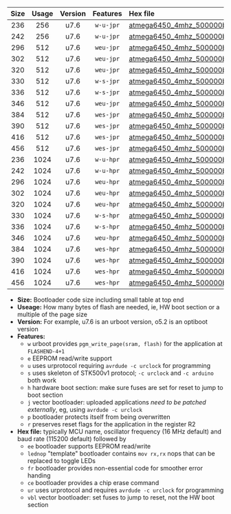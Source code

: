 |Size|Usage|Version|Features|Hex file|
|:-:|:-:|:-:|:-:|:--|
|236|256|u7.6|`w-u-jpr`|[atmega6450_4mhz_500000bps_ur_vbl.hex](https://raw.githubusercontent.com/stefanrueger/urboot/main//atmega6450_4mhz_500000bps_ur_vbl.hex)|
|242|256|u7.6|`w-u-jpr`|[atmega6450_4mhz_500000bps_lednop_ur_vbl.hex](https://raw.githubusercontent.com/stefanrueger/urboot/main//atmega6450_4mhz_500000bps_lednop_ur_vbl.hex)|
|296|512|u7.6|`weu-jpr`|[atmega6450_4mhz_500000bps_ee_ur_vbl.hex](https://raw.githubusercontent.com/stefanrueger/urboot/main//atmega6450_4mhz_500000bps_ee_ur_vbl.hex)|
|302|512|u7.6|`weu-jpr`|[atmega6450_4mhz_500000bps_ee_lednop_ur_vbl.hex](https://raw.githubusercontent.com/stefanrueger/urboot/main//atmega6450_4mhz_500000bps_ee_lednop_ur_vbl.hex)|
|320|512|u7.6|`weu-jpr`|[atmega6450_4mhz_500000bps_ee_lednop_fr_ur_vbl.hex](https://raw.githubusercontent.com/stefanrueger/urboot/main//atmega6450_4mhz_500000bps_ee_lednop_fr_ur_vbl.hex)|
|330|512|u7.6|`w-s-jpr`|[atmega6450_4mhz_500000bps_vbl.hex](https://raw.githubusercontent.com/stefanrueger/urboot/main//atmega6450_4mhz_500000bps_vbl.hex)|
|336|512|u7.6|`w-s-jpr`|[atmega6450_4mhz_500000bps_lednop_vbl.hex](https://raw.githubusercontent.com/stefanrueger/urboot/main//atmega6450_4mhz_500000bps_lednop_vbl.hex)|
|346|512|u7.6|`weu-jpr`|[atmega6450_4mhz_500000bps_ee_lednop_fr_ce_ur_vbl.hex](https://raw.githubusercontent.com/stefanrueger/urboot/main//atmega6450_4mhz_500000bps_ee_lednop_fr_ce_ur_vbl.hex)|
|384|512|u7.6|`wes-jpr`|[atmega6450_4mhz_500000bps_ee_vbl.hex](https://raw.githubusercontent.com/stefanrueger/urboot/main//atmega6450_4mhz_500000bps_ee_vbl.hex)|
|390|512|u7.6|`wes-jpr`|[atmega6450_4mhz_500000bps_ee_lednop_vbl.hex](https://raw.githubusercontent.com/stefanrueger/urboot/main//atmega6450_4mhz_500000bps_ee_lednop_vbl.hex)|
|416|512|u7.6|`wes-jpr`|[atmega6450_4mhz_500000bps_ee_lednop_fr_vbl.hex](https://raw.githubusercontent.com/stefanrueger/urboot/main//atmega6450_4mhz_500000bps_ee_lednop_fr_vbl.hex)|
|456|512|u7.6|`wes-jpr`|[atmega6450_4mhz_500000bps_ee_lednop_fr_ce_vbl.hex](https://raw.githubusercontent.com/stefanrueger/urboot/main//atmega6450_4mhz_500000bps_ee_lednop_fr_ce_vbl.hex)|
|236|1024|u7.6|`w-u-hpr`|[atmega6450_4mhz_500000bps_ur.hex](https://raw.githubusercontent.com/stefanrueger/urboot/main//atmega6450_4mhz_500000bps_ur.hex)|
|242|1024|u7.6|`w-u-hpr`|[atmega6450_4mhz_500000bps_lednop_ur.hex](https://raw.githubusercontent.com/stefanrueger/urboot/main//atmega6450_4mhz_500000bps_lednop_ur.hex)|
|296|1024|u7.6|`weu-hpr`|[atmega6450_4mhz_500000bps_ee_ur.hex](https://raw.githubusercontent.com/stefanrueger/urboot/main//atmega6450_4mhz_500000bps_ee_ur.hex)|
|302|1024|u7.6|`weu-hpr`|[atmega6450_4mhz_500000bps_ee_lednop_ur.hex](https://raw.githubusercontent.com/stefanrueger/urboot/main//atmega6450_4mhz_500000bps_ee_lednop_ur.hex)|
|320|1024|u7.6|`weu-hpr`|[atmega6450_4mhz_500000bps_ee_lednop_fr_ur.hex](https://raw.githubusercontent.com/stefanrueger/urboot/main//atmega6450_4mhz_500000bps_ee_lednop_fr_ur.hex)|
|330|1024|u7.6|`w-s-hpr`|[atmega6450_4mhz_500000bps.hex](https://raw.githubusercontent.com/stefanrueger/urboot/main//atmega6450_4mhz_500000bps.hex)|
|336|1024|u7.6|`w-s-hpr`|[atmega6450_4mhz_500000bps_lednop.hex](https://raw.githubusercontent.com/stefanrueger/urboot/main//atmega6450_4mhz_500000bps_lednop.hex)|
|346|1024|u7.6|`weu-hpr`|[atmega6450_4mhz_500000bps_ee_lednop_fr_ce_ur.hex](https://raw.githubusercontent.com/stefanrueger/urboot/main//atmega6450_4mhz_500000bps_ee_lednop_fr_ce_ur.hex)|
|384|1024|u7.6|`wes-hpr`|[atmega6450_4mhz_500000bps_ee.hex](https://raw.githubusercontent.com/stefanrueger/urboot/main//atmega6450_4mhz_500000bps_ee.hex)|
|390|1024|u7.6|`wes-hpr`|[atmega6450_4mhz_500000bps_ee_lednop.hex](https://raw.githubusercontent.com/stefanrueger/urboot/main//atmega6450_4mhz_500000bps_ee_lednop.hex)|
|416|1024|u7.6|`wes-hpr`|[atmega6450_4mhz_500000bps_ee_lednop_fr.hex](https://raw.githubusercontent.com/stefanrueger/urboot/main//atmega6450_4mhz_500000bps_ee_lednop_fr.hex)|
|456|1024|u7.6|`wes-hpr`|[atmega6450_4mhz_500000bps_ee_lednop_fr_ce.hex](https://raw.githubusercontent.com/stefanrueger/urboot/main//atmega6450_4mhz_500000bps_ee_lednop_fr_ce.hex)|

- **Size:** Bootloader code size including small table at top end
- **Useage:** How many bytes of flash are needed, ie, HW boot section or a multiple of the page size
- **Version:** For example, u7.6 is an urboot version, o5.2 is an optiboot version
- **Features:**
  + `w` urboot provides `pgm_write_page(sram, flash)` for the application at `FLASHEND-4+1`
  + `e` EEPROM read/write support
  + `u` uses urprotocol requiring `avrdude -c urclock` for programming
  + `s` uses skeleton of STK500v1 protocol; `-c urclock` and `-c arduino` both work
  + `h` hardware boot section: make sure fuses are set for reset to jump to boot section
  + `j` vector bootloader: uploaded applications *need to be patched externally*, eg, using `avrdude -c urclock`
  + `p` bootloader protects itself from being overwritten
  + `r` preserves reset flags for the application in the register R2
- **Hex file:** typically MCU name, oscillator frequency (16 MHz default) and baud rate (115200 default) followed by
  + `ee` bootloader supports EEPROM read/write
  + `lednop` "template" bootloader contains `mov rx,rx` nops that can be replaced to toggle LEDs
  + `fr` bootloader provides non-essential code for smoother error handing
  + `ce` bootloader provides a chip erase command
  + `ur` uses urprotocol and requires `avrdude -c urclock` for programming
  + `vbl` vector bootloader: set fuses to jump to reset, not the HW boot section
